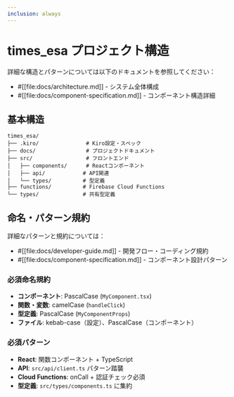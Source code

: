 ```yaml
---
inclusion: always
---
```


# times_esa プロジェクト構造

詳細な構造とパターンについては以下のドキュメントを参照してください：

- #[[file:docs/architecture.md]] - システム全体構成
- #[[file:docs/component-specification.md]] - コンポーネント構造詳細

## 基本構造

```
times_esa/
├── .kiro/               # Kiro設定・スペック
├── docs/                # プロジェクトドキュメント  
├── src/                 # フロントエンド
│   ├── components/      # Reactコンポーネント
│   ├── api/            # API関連
│   └── types/          # 型定義
├── functions/          # Firebase Cloud Functions
└── types/              # 共有型定義
```

## 命名・パターン規約

詳細なパターンと規約については：
- #[[file:docs/developer-guide.md]] - 開発フロー・コーディング規約
- #[[file:docs/component-specification.md]] - コンポーネント設計パターン

### 必須命名規約
- **コンポーネント**: PascalCase (`MyComponent.tsx`)
- **関数・変数**: camelCase (`handleClick`)
- **型定義**: PascalCase (`MyComponentProps`)
- **ファイル**: kebab-case（設定）、PascalCase（コンポーネント）

### 必須パターン
- **React**: 関数コンポーネント + TypeScript
- **API**: `src/api/client.ts` パターン踏襲
- **Cloud Functions**: onCall + 認証チェック必須
- **型定義**: `src/types/components.ts` に集約